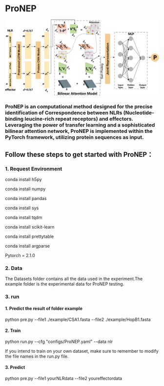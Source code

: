 # ProNEP
![Alt text](<Model frame .png>)
### ProNEP is an computational method designed for the precise identification of Correspondence between NLRs (Nucleotide-binding leucine-rich repeat receptors) and effectors.  Leveraging the power of transfer learning and a sophisticated bilinear attention network, ProNEP is implemented within the PyTorch framework, utilizing protein sequences as input.
## Follow these steps to get started with ProNEP：
### 1. Request Environment
conda install h5py

conda install numpy

conda install pandas

conda install sys

conda install tqdm

conda install scikit-learn

conda install prettytable

conda install argparse

Pytorch = 2.1.0
### 2. Data
The Datasets folder contains all the data used in the experiment.The example folder is the experimental data for ProNEP testing.
### 3. run
#### 1. Predict the result of folder example
python pre.py --file1 ./example/CSA1.fasta --file2 ./example/HopB1.fasta
#### 2. Train
python run.py --cfg "configs/ProNEP.yaml" --data nlr

If you intend to train on your own dataset, make sure to remember to modify the file names in the run.py file.
#### 3. Predict
python pre.py --file1 yourNLRdata --file2 youreffectordata






